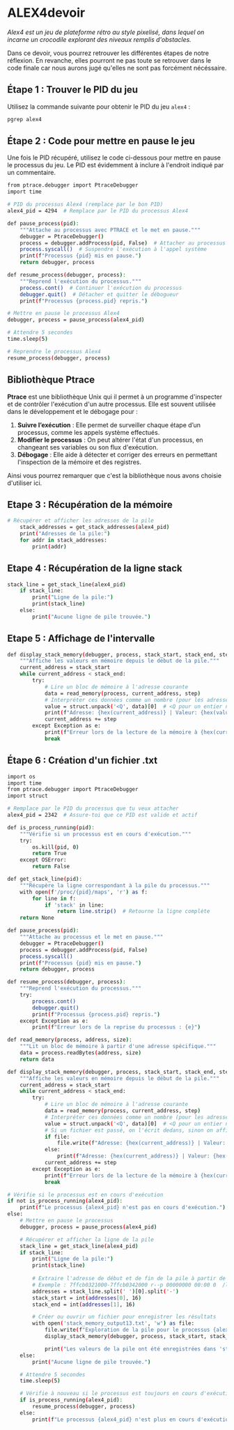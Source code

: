 # ALEX4devoir


*Alex4 est un jeu de plateforme rétro au style pixelisé, dans lequel on incarne un crocodile explorant des niveaux remplis d'obstacles.*

Dans ce devoir, vous pourrez retrouver les différentes étapes de notre réflexion. En revanche, elles pourront ne pas toute se retrouver dans le code finale car nous aurons jugé qu'elles ne sont pas forcément nécéssaire. 
## Étape 1 : Trouver le PID du jeu

Utilisez la commande suivante pour obtenir le PID du jeu `alex4` :

```bash
pgrep alex4
```

## Étape 2 : Code pour mettre en pause le jeu

Une fois le PID récupéré, utilisez le code ci-dessous pour mettre en pause le processus du jeu. 
Le PID est évidemment à inclure à l'endroit indiqué par un commentaire.

```bash
from ptrace.debugger import PtraceDebugger
import time

# PID du processus Alex4 (remplace par le bon PID)
alex4_pid = 4294  # Remplace par le PID du processus Alex4

def pause_process(pid):
    """Attache au processus avec PTRACE et le met en pause."""
    debugger = PtraceDebugger()
    process = debugger.addProcess(pid, False)  # Attacher au processus sans suivre les fils
    process.syscall()  # Suspendre l'exécution à l'appel système
    print(f"Processus {pid} mis en pause.")
    return debugger, process

def resume_process(debugger, process):
    """Reprend l'exécution du processus."""
    process.cont()  # Continuer l'exécution du processus
    debugger.quit()  # Détacher et quitter le débogueur
    print(f"Processus {process.pid} repris.")

# Mettre en pause le processus Alex4
debugger, process = pause_process(alex4_pid)

# Attendre 5 secondes
time.sleep(5)

# Reprendre le processus Alex4
resume_process(debugger, process)

```

## Bibliothèque Ptrace 

**Ptrace** est une bibliothèque Unix qui il permet à un programme d'inspecter et de contrôler l'exécution d'un autre processus. Elle est souvent utilisée dans le développement et le débogage pour :

1. **Suivre l’exécution** : Elle permet de surveiller chaque étape d’un processus, comme les appels système effectués.
2. **Modifier le processus** : On peut altérer l'état d'un processus, en changeant ses variables ou son flux d'exécution.
3. **Débogage** : Elle aide à détecter et corriger des erreurs en permettant l'inspection de la mémoire et des registres.

Ainsi vous pourrez remarquer que c'est la bibliothèque nous avons choisie d'utiliser ici.

## Etape 3 : Récupération de la mémoire 

```bash
# Récupérer et afficher les adresses de la pile
    stack_addresses = get_stack_addresses(alex4_pid)
    print("Adresses de la pile:")
    for addr in stack_addresses:
        print(addr)
```

## Etape 4 : Récupération de la ligne stack

```bash
stack_line = get_stack_line(alex4_pid)
    if stack_line:
        print("Ligne de la pile:")
        print(stack_line)
    else:
        print("Aucune ligne de pile trouvée.")
```

## Etape 5 : Affichage de l'intervalle 
```bash
def display_stack_memory(debugger, process, stack_start, stack_end, step=8):
    """Affiche les valeurs en mémoire depuis le début de la pile."""
    current_address = stack_start
    while current_address < stack_end:
        try:
            # Lire un bloc de mémoire à l'adresse courante
            data = read_memory(process, current_address, step)
            # Interpréter ces données comme un nombre (pour les adresses 64-bits)
            value = struct.unpack('<Q', data)[0]  # <Q pour un entier non signé 64-bits
            print(f"Adresse: {hex(current_address)} | Valeur: {hex(value)}")
            current_address += step
        except Exception as e:
            print(f"Erreur lors de la lecture de la mémoire à {hex(current_address)}: {e}")
            break
```
## Étape 6 : Création d'un fichier .txt

```bash
import os
import time
from ptrace.debugger import PtraceDebugger
import struct

# Remplace par le PID du processus que tu veux attacher
alex4_pid = 2342  # Assure-toi que ce PID est valide et actif

def is_process_running(pid):
    """Vérifie si un processus est en cours d'exécution."""
    try:
        os.kill(pid, 0)
        return True
    except OSError:
        return False

def get_stack_line(pid):
    """Récupère la ligne correspondant à la pile du processus."""
    with open(f'/proc/{pid}/maps', 'r') as f:
        for line in f:
            if 'stack' in line:
                return line.strip()  # Retourne la ligne complète
    return None

def pause_process(pid):
    """Attache au processus et le met en pause."""
    debugger = PtraceDebugger()
    process = debugger.addProcess(pid, False)
    process.syscall()
    print(f"Processus {pid} mis en pause.")
    return debugger, process

def resume_process(debugger, process):
    """Reprend l'exécution du processus."""
    try:
        process.cont()
        debugger.quit()
        print(f"Processus {process.pid} repris.")
    except Exception as e:
        print(f"Erreur lors de la reprise du processus : {e}")

def read_memory(process, address, size):
    """Lit un bloc de mémoire à partir d'une adresse spécifique."""
    data = process.readBytes(address, size)
    return data

def display_stack_memory(debugger, process, stack_start, stack_end, step=8, file=None):
    """Affiche les valeurs en mémoire depuis le début de la pile."""
    current_address = stack_start
    while current_address < stack_end:
        try:
            # Lire un bloc de mémoire à l'adresse courante
            data = read_memory(process, current_address, step)
            # Interpréter ces données comme un nombre (pour les adresses 64-bits)
            value = struct.unpack('<Q', data)[0]  # <Q pour un entier non signé 64-bits
            # Si un fichier est passé, on l'écrit dedans, sinon on affiche dans la console
            if file:
                file.write(f"Adresse: {hex(current_address)} | Valeur: {hex(value)}\n")
            else:
                print(f"Adresse: {hex(current_address)} | Valeur: {hex(value)}")
            current_address += step
        except Exception as e:
            print(f"Erreur lors de la lecture de la mémoire à {hex(current_address)}: {e}")
            break

# Vérifie si le processus est en cours d'exécution
if not is_process_running(alex4_pid):
    print(f"Le processus {alex4_pid} n'est pas en cours d'exécution.")
else:
    # Mettre en pause le processus
    debugger, process = pause_process(alex4_pid)

    # Récupérer et afficher la ligne de la pile
    stack_line = get_stack_line(alex4_pid)
    if stack_line:
        print("Ligne de la pile:")
        print(stack_line)
        
        # Extraire l'adresse de début et de fin de la pile à partir de /proc/{pid}/maps
        # Exemple : 7ffcb0321000-7ffcb0342000 r--p 00000000 00:00 0  /lib/x86_64-linux-gnu/libc-2.31.so
        addresses = stack_line.split(' ')[0].split('-')
        stack_start = int(addresses[0], 16)
        stack_end = int(addresses[1], 16)

        # Créer ou ouvrir un fichier pour enregistrer les résultats
        with open('stack_memory_output13.txt', 'w') as file:
            file.write(f"Exploration de la pile pour le processus {alex4_pid}:\n")
            display_stack_memory(debugger, process, stack_start, stack_end, file=file)

            print("Les valeurs de la pile ont été enregistrées dans 'stack_memory_output3.txt'.")
    else:
        print("Aucune ligne de pile trouvée.")

    # Attendre 5 secondes
    time.sleep(5)

    # Vérifie à nouveau si le processus est toujours en cours d'exécution avant de le reprendre
    if is_process_running(alex4_pid):
        resume_process(debugger, process)
    else:
        print(f"Le processus {alex4_pid} n'est plus en cours d'exécution.")
```


